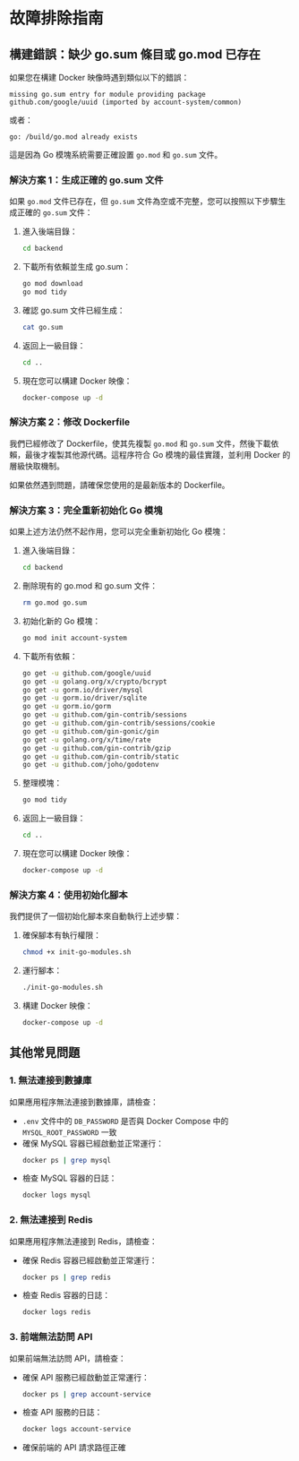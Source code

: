 # 故障排除指南

## 構建錯誤：缺少 go.sum 條目或 go.mod 已存在

如果您在構建 Docker 映像時遇到類似以下的錯誤：

```
missing go.sum entry for module providing package github.com/google/uuid (imported by account-system/common)
```

或者：

```
go: /build/go.mod already exists
```

這是因為 Go 模塊系統需要正確設置 `go.mod` 和 `go.sum` 文件。

### 解決方案 1：生成正確的 go.sum 文件

如果 `go.mod` 文件已存在，但 `go.sum` 文件為空或不完整，您可以按照以下步驟生成正確的 `go.sum` 文件：

1. 進入後端目錄：
   ```bash
   cd backend
   ```

2. 下載所有依賴並生成 go.sum：
   ```bash
   go mod download
   go mod tidy
   ```

3. 確認 go.sum 文件已經生成：
   ```bash
   cat go.sum
   ```

4. 返回上一級目錄：
   ```bash
   cd ..
   ```

5. 現在您可以構建 Docker 映像：
   ```bash
   docker-compose up -d
   ```

### 解決方案 2：修改 Dockerfile

我們已經修改了 Dockerfile，使其先複製 `go.mod` 和 `go.sum` 文件，然後下載依賴，最後才複製其他源代碼。這程序符合 Go 模塊的最佳實踐，並利用 Docker 的層級快取機制。

如果依然遇到問題，請確保您使用的是最新版本的 Dockerfile。

### 解決方案 3：完全重新初始化 Go 模塊

如果上述方法仍然不起作用，您可以完全重新初始化 Go 模塊：

1. 進入後端目錄：
   ```bash
   cd backend
   ```

2. 刪除現有的 go.mod 和 go.sum 文件：
   ```bash
   rm go.mod go.sum
   ```

3. 初始化新的 Go 模塊：
   ```bash
   go mod init account-system
   ```

4. 下載所有依賴：
   ```bash
   go get -u github.com/google/uuid
   go get -u golang.org/x/crypto/bcrypt
   go get -u gorm.io/driver/mysql
   go get -u gorm.io/driver/sqlite
   go get -u gorm.io/gorm
   go get -u github.com/gin-contrib/sessions
   go get -u github.com/gin-contrib/sessions/cookie
   go get -u github.com/gin-gonic/gin
   go get -u golang.org/x/time/rate
   go get -u github.com/gin-contrib/gzip
   go get -u github.com/gin-contrib/static
   go get -u github.com/joho/godotenv
   ```

5. 整理模塊：
   ```bash
   go mod tidy
   ```

6. 返回上一級目錄：
   ```bash
   cd ..
   ```

7. 現在您可以構建 Docker 映像：
   ```bash
   docker-compose up -d
   ```

### 解決方案 4：使用初始化腳本

我們提供了一個初始化腳本來自動執行上述步驟：

1. 確保腳本有執行權限：
   ```bash
   chmod +x init-go-modules.sh
   ```

2. 運行腳本：
   ```bash
   ./init-go-modules.sh
   ```

3. 構建 Docker 映像：
   ```bash
   docker-compose up -d
   ```

## 其他常見問題

### 1. 無法連接到數據庫

如果應用程序無法連接到數據庫，請檢查：

- `.env` 文件中的 `DB_PASSWORD` 是否與 Docker Compose 中的 `MYSQL_ROOT_PASSWORD` 一致
- 確保 MySQL 容器已經啟動並正常運行：
  ```bash
  docker ps | grep mysql
  ```
- 檢查 MySQL 容器的日誌：
  ```bash
  docker logs mysql
  ```

### 2. 無法連接到 Redis

如果應用程序無法連接到 Redis，請檢查：

- 確保 Redis 容器已經啟動並正常運行：
  ```bash
  docker ps | grep redis
  ```
- 檢查 Redis 容器的日誌：
  ```bash
  docker logs redis
  ```

### 3. 前端無法訪問 API

如果前端無法訪問 API，請檢查：

- 確保 API 服務已經啟動並正常運行：
  ```bash
  docker ps | grep account-service
  ```
- 檢查 API 服務的日誌：
  ```bash
  docker logs account-service
  ```
- 確保前端的 API 請求路徑正確
